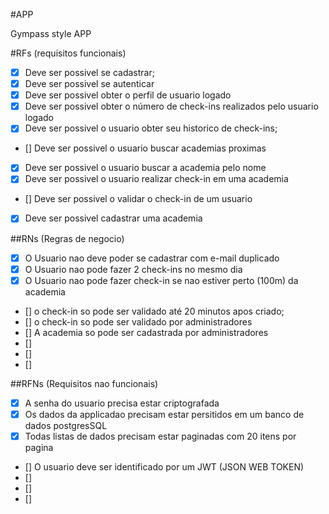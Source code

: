 #APP

Gympass style APP

#RFs (requisitos funcionais)

- [X] Deve ser possivel se cadastrar;
- [X] Deve ser possivel se autenticar
- [X] Deve ser possivel obter o perfil de usuario logado
- [X] Deve ser possivel obter o número de check-ins realizados pelo usuario logado
- [X] Deve ser possivel o usuario obter seu historico de check-ins;
- [] Deve ser possivel o usuario buscar academias proximas
- [X] Deve ser possivel o usuario buscar a academia pelo nome
- [X] Deve ser possivel o usuario realizar check-in em uma academia
- [] Deve ser possivel o validar o check-in de um usuario
- [X] Deve ser possivel cadastrar uma academia

##RNs (Regras de negocio)

- [X] O Usuario nao deve poder se cadastrar com e-mail duplicado
- [X] O Usuario nao pode fazer 2 check-ins no mesmo dia
- [X] O Usuario nao pode fazer check-in se nao estiver perto (100m) da academia
- [] o check-in so pode ser validado até 20 minutos apos criado;
- [] o check-in so pode ser validado por administradores
- [] A academia so pode ser cadastrada por administradores
- [] 
- [] 
- [] 

##RFNs (Requisitos nao funcionais)


- [X] A senha do usuario precisa estar criptografada
- [X] Os dados da applicadao precisam estar persitidos em um banco de dados postgresSQL
- [X] Todas listas de dados precisam estar paginadas com 20 itens por pagina
- [] O usuario deve ser identificado por um JWT (JSON WEB TOKEN)
- [] 
- [] 
- [] 


